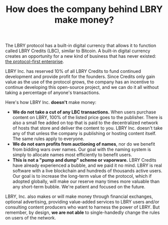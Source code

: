 ﻿---
title: How does the company behind LBRY make money?
category: other
---

The LBRY protocol has a built-in digital currency that allows it to function called LBRY Credits (LBC), similar to Bitcoin. A built-in digital currency creates an opportunity for a new kind of business that has never existed: [the protocol-first enterprise](https://medium.com/the-coinbase-blog/app-coins-and-the-dawn-of-the-decentralized-business-model-8b8c951e734f#.6mr8znoiu). 

LBRY Inc. has reserved 10% of all LBRY Credits to fund continued development and provide profit for the founders. Since Credits only gain value as the use of the protocol grows, the company has an incentive to continue developing this open-source project, and we can do it all without taking a percentage of anyone's transactions.

Here's how LBRY Inc. **doesn't** make money:

- **We do not take a cut of any LBC transactions.** When users purchase content on LBRY, 100% of the listed price goes to the publisher. There is also a small fee added on top that is paid to the decentralized network of hosts that store and deliver the content to you. LBRY Inc. doesn't take any of that unless the company is publishing or hosting content itself. The same rules apply to everyone.
- **We do not earn profits from auctioning of names**, nor do we benefit from bidding wars over names. Our goal with the naming system is simply to allocate names most efficiently to benefit users.
- **This is not a "pump and dump" scheme or vaporware.** LBRY Credits have already experienced a bubble, and we paid it no mind. LBRY is real software with a live blockchain and hundreds of thousands active users. Our goal is to increase the long-term value of the protocol, which if adopted globally, will make our reserve many times more valuable than any short-term bubble. We're patient and focused on the future.

LBRY, Inc. also makes or will make money through financial exchanges, optional advertising, providing value-added services to LBRY users and/or consulting content producers who want to harness the power of LBRY. But remember, by design, **we are not able** to single-handedly change the rules on users of the network.
